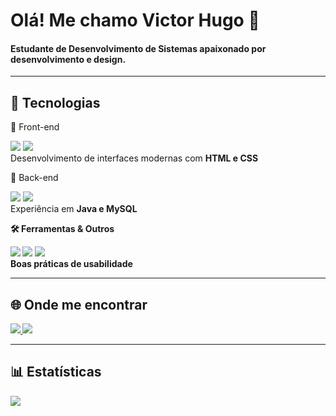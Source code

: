 <h1>
  Olá! Me chamo Victor Hugo 👋
</h1>

<h4>
Estudante de Desenvolvimento de Sistemas apaixonado por desenvolvimento e design.
</h4>

<hr/>

<h2>
  🚀 Tecnologias
</h2>

🎨 Front-end  
<p>
  <img src="https://img.shields.io/badge/HTML-orange?style=for-the-badge&logo=html5&logoColor=white" />
  <img src="https://img.shields.io/badge/CSS-blue?style=for-the-badge&logo=css3&logoColor=white" />
  <br/>
  Desenvolvimento de interfaces modernas com <b>HTML e CSS</b>
</p>

🔧 Back-end  
<p>
  <img src="https://img.shields.io/badge/Java-red?style=for-the-badge&logo=java&logoColor=white" />
  <img src="https://img.shields.io/badge/MySQL-4479A1?style=for-the-badge&logo=mysql&logoColor=white" />
  <br/>
  Experiência em <b>Java e MySQL<b>
</p>

🛠 Ferramentas & Outros  
<p>
  <img src="https://img.shields.io/badge/Git-F05032?style=for-the-badge&logo=git&logoColor=white" />
  <img src="https://img.shields.io/badge/GitHub-181717?style=for-the-badge&logo=github&logoColor=white" />
  <img src="https://img.shields.io/badge/Figma-0AC97F?style=for-the-badge&logo=figma&logoColor=white" />
  <br/>
  Boas práticas de <b>usabilidade</b>
</p>

---

<h2>
  🌐 Onde me encontrar
</h2>

<p>
  <a href="https://www.linkedin.com/in/liiddell/">
    <img src="https://img.shields.io/badge/-LinkedIn-blue?style=for-the-badge&logo=linkedin&logoColor=white" />
  </a>
  <a href="https://www.behance.net/liiddell">
    <img src="https://img.shields.io/badge/-Behance-0057FF?style=for-the-badge&logo=behance&logoColor=white" />
  </a>
</p>

---

<h2>
  📊 Estatísticas
</h2>

<p>
  <img src="https://github-readme-stats.vercel.app/api/top-langs/?username=liiddell&layout=compact&theme=transparent&cache_seconds=300" />
</p>
